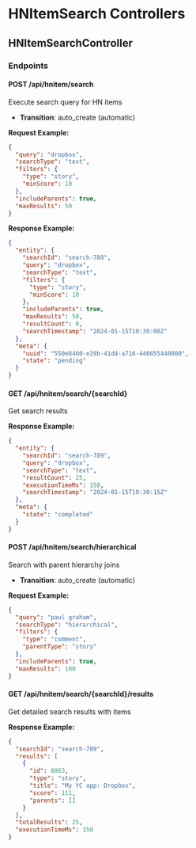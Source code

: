 # HNItemSearch Controllers

## HNItemSearchController

### Endpoints

#### POST /api/hnitem/search
Execute search query for HN items
- **Transition**: auto_create (automatic)

**Request Example:**
```json
{
  "query": "dropbox",
  "searchType": "text",
  "filters": {
    "type": "story",
    "minScore": 10
  },
  "includeParents": true,
  "maxResults": 50
}
```

**Response Example:**
```json
{
  "entity": {
    "searchId": "search-789",
    "query": "dropbox",
    "searchType": "text",
    "filters": {
      "type": "story",
      "minScore": 10
    },
    "includeParents": true,
    "maxResults": 50,
    "resultCount": 0,
    "searchTimestamp": "2024-01-15T10:30:00Z"
  },
  "meta": {
    "uuid": "550e8400-e29b-41d4-a716-446655440000",
    "state": "pending"
  }
}
```

#### GET /api/hnitem/search/{searchId}
Get search results

**Response Example:**
```json
{
  "entity": {
    "searchId": "search-789",
    "query": "dropbox",
    "searchType": "text",
    "resultCount": 25,
    "executionTimeMs": 150,
    "searchTimestamp": "2024-01-15T10:30:15Z"
  },
  "meta": {
    "state": "completed"
  }
}
```

#### POST /api/hnitem/search/hierarchical
Search with parent hierarchy joins
- **Transition**: auto_create (automatic)

**Request Example:**
```json
{
  "query": "paul graham",
  "searchType": "hierarchical",
  "filters": {
    "type": "comment",
    "parentType": "story"
  },
  "includeParents": true,
  "maxResults": 100
}
```

#### GET /api/hnitem/search/{searchId}/results
Get detailed search results with items

**Response Example:**
```json
{
  "searchId": "search-789",
  "results": [
    {
      "id": 8863,
      "type": "story",
      "title": "My YC app: Dropbox",
      "score": 111,
      "parents": []
    }
  ],
  "totalResults": 25,
  "executionTimeMs": 150
}
```
